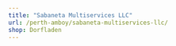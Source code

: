 ```yaml
---
title: "Sabaneta Multiservices LLC"
url: /perth-amboy/sabaneta-multiservices-llc/
shop: Dorfladen
---
```

